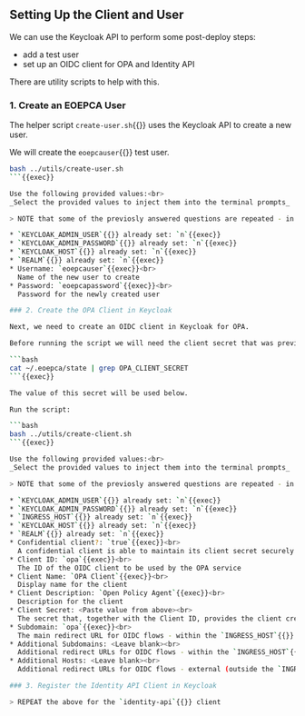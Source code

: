 
## Setting Up the Client and User

We can use the Keycloak API to perform some post-deploy steps:
* add a test user
* set up an OIDC client for OPA and Identity API

There are utility scripts to help with this.

### 1. Create an EOEPCA User

The helper script `create-user.sh`{{}} uses the Keycloak API to create a new user.

We will create the `eoepcauser`{{}} test user.

```bash
bash ../utils/create-user.sh
```{{exec}}

Use the following provided values:<br>
_Select the provided values to inject them into the terminal prompts_

> NOTE that some of the previosly answered questions are repeated - in which case the existing value can be accepted.

* `KEYCLOAK_ADMIN_USER`{{}} already set: `n`{{exec}}
* `KEYCLOAK_ADMIN_PASSWORD`{{}} already set: `n`{{exec}}
* `KEYCLOAK_HOST`{{}} already set: `n`{{exec}}
* `REALM`{{}} already set: `n`{{exec}}
* Username: `eoepcauser`{{exec}}<br>
  Name of the new user to create
* Password: `eoepcapassword`{{exec}}<br>
  Password for the newly created user

### 2. Create the OPA Client in Keycloak

Next, we need to create an OIDC client in Keycloak for OPA.

Before running the script we will need the client secret that was previously generated:

```bash
cat ~/.eoepca/state | grep OPA_CLIENT_SECRET
```{{exec}}

The value of this secret will be used below.

Run the script:

```bash
bash ../utils/create-client.sh
```{{exec}}

Use the following provided values:<br>
_Select the provided values to inject them into the terminal prompts_

> NOTE that some of the previosly answered questions are repeated - in which case the existing value can be accepted.

* `KEYCLOAK_ADMIN_USER`{{}} already set: `n`{{exec}}
* `KEYCLOAK_ADMIN_PASSWORD`{{}} already set: `n`{{exec}}
* `INGRESS_HOST`{{}} already set: `n`{{exec}}
* `KEYCLOAK_HOST`{{}} already set: `n`{{exec}}
* `REALM`{{}} already set: `n`{{exec}}
* Confidential client?: `true`{{exec}}<br>
  A confidential client is able to maintain its client secret securely (e.g. a backend service)
* Client ID: `opa`{{exec}}<br>
  The ID of the OIDC client to be used by the OPA service
* Client Name: `OPA Client`{{exec}}<br>
  Display name for the client
* Client Description: `Open Policy Agent`{{exec}}<br>
  Description for the client
* Client Secret: <Paste value from above><br>
  The secret that, together with the Client ID, provides the client credentials
* Subdomain: `opa`{{exec}}<br>
  The main redirect URL for OIDC flows - within the `INGRESS_HOST`{{}} domain
* Additional Subdomains: <Leave blank><br>
  Additional redirect URLs for OIDC flows - within the `INGRESS_HOST`{{}} domain
* Additional Hosts: <Leave blank><br>
  Additional redirect URLs for OIDC flows - external (outside the `INGRESS_HOST`{{}} domain)

### 3. Register the Identity API Client in Keycloak

> REPEAT the above for the `identity-api`{{}} client
